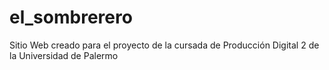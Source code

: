 # el_sombrerero
Sitio Web creado para el proyecto de la cursada de Producción Digital 2 de la Universidad de Palermo
